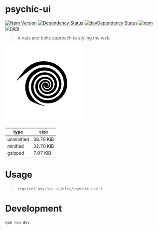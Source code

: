 # psychic-ui

[![Npm Version](https://img.shields.io/npm/v/psychic-ui.svg)](https://www.npmjs.com/package/psychic-ui)
[![Dependency Status](https://david-dm.org/gabrielcsapo/psychic-ui.svg)](https://david-dm.org/gabrielcsapo/psychic-ui)
[![devDependency Status](https://david-dm.org/gabrielcsapo/psychic-ui/dev-status.svg)](https://david-dm.org/gabrielcsapo/psychic-ui#info=devDependencies)
[![npm](https://img.shields.io/npm/dt/psychic-ui.svg)]()
[![npm](https://img.shields.io/npm/dm/psychic-ui.svg)]()

> A nuts and bolts approach to styling the web

<img src="./docs/assets/psychic-ui-logo.png" width="250"/>

| type | size |
|------|------|
| unminified| 38.78 KiB |
| minified | 32.70 KiB |
| gzipped | 7.07 KiB |

# Usage

> `require('psychic-ui/dist/psychic.css')`

# Development

```
npm run dev
```
